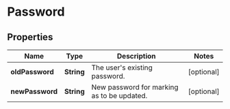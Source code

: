 # Password

## Properties
Name | Type | Description | Notes
------------ | ------------- | ------------- | -------------
**oldPassword** | **String** | The user&#x27;s existing password. |  [optional]
**newPassword** | **String** | New password for marking as to be updated. |  [optional]

